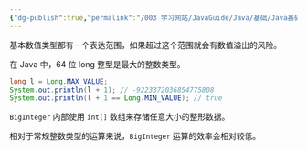 ```yaml
---
{"dg-publish":true,"permalink":"/003 学习网站/JavaGuide/Java/基础/Java基础常见面试题总结（上）/基本数据类型/7. 超过long整数的数据应该如何表示？/","created":"2024-04-07T10:32:24.405+08:00","updated":"2024-06-01T10:46:43.996+08:00"}
---
```


基本数值类型都有一个表达范围，如果超过这个范围就会有数值溢出的风险。

在 Java 中，64 位 long 整型是最大的整数类型。

```java
long l = Long.MAX_VALUE;
System.out.println(l + 1); // -9223372036854775808
System.out.println(l + 1 == Long.MIN_VALUE); // true
```

`BigInteger` 内部使用 `int[]` 数组来存储任意大小的整形数据。

相对于常规整数类型的运算来说，`BigInteger` 运算的效率会相对较低。